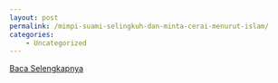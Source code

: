 ```yaml
---
layout: post
permalink: /mimpi-suami-selingkuh-dan-minta-cerai-menurut-islam/
categories:
    - Uncategorized
---
```


[Baca Selengkapnya](/09)
